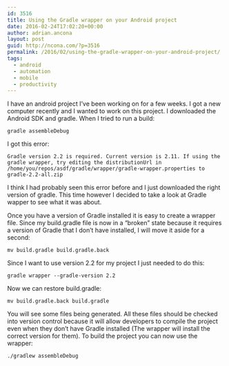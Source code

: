 ```yaml
---
id: 3516
title: Using the Gradle wrapper on your Android project
date: 2016-02-24T17:02:20+00:00
author: adrian.ancona
layout: post
guid: http://ncona.com/?p=3516
permalink: /2016/02/using-the-gradle-wrapper-on-your-android-project/
tags:
  - android
  - automation
  - mobile
  - productivity
---
```

I have an android project I&#8217;ve been working on for a few weeks. I got a new computer recently and I wanted to work on this project. I downloaded the Android SDK and gradle. When I tried to run a build:

```
gradle assembleDebug
```

I got this error:

```
Gradle version 2.2 is required. Current version is 2.11. If using the gradle wrapper, try editing the distributionUrl in /home/you/repos/asdf/gradle/wrapper/gradle-wrapper.properties to gradle-2.2-all.zip
```

<!--more-->

I think I had probably seen this error before and I just downloaded the right version of gradle. This time however I decided to take a look at Gradle wapper to see what it was about.

Once you have a version of Gradle installed it is easy to create a wrapper file. Since my build.gradle file is now in a &#8220;broken&#8221; state because it requires a version of Gradle that I don&#8217;t have installed, I will move it aside for a second:

```
mv build.gradle build.gradle.back
```

Since I want to use version 2.2 for my project I just needed to do this:

```
gradle wrapper --gradle-version 2.2
```

Now we can restore build.gradle:

```
mv build.gradle.back build.gradle
```

You will see some files being generated. All these files should be checked into version control because it will allow developers to compile the project even when they don&#8217;t have Gradle installed (The wrapper will install the correct version for them). To build the project you can now use the wrapper:

```
./gradlew assembleDebug
```

